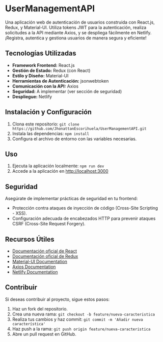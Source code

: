 # UserManagementAPI

Una aplicación web de autenticación de usuarios construida con React.js, Redux, y Material-UI. Utiliza tokens JWT para la autenticación, realiza solicitudes a la API mediante Axios, y se despliega fácilmente en Netlify. ¡Registra, autentica y gestiona usuarios de manera segura y eficiente!

## Tecnologías Utilizadas

- **Framework Frontend:** React.js
- **Gestión de Estado:** Redux (con React)
- **Estilo y Diseño:** Material-UI
- **Herramientas de Autenticación:** jsonwebtoken
- **Comunicación con la API:** Axios
- **Seguridad:** A implementar (ver sección de seguridad)
- **Despliegue:** Netlify

## Instalación y Configuración

1. Clona este repositorio: `git clone https://github.com/JhonattanEscorihuela/UserManagementAPI.git`
2. Instala las dependencias: `npm install`
3. Configura el archivo de entorno con las variables necesarias.

## Uso

1. Ejecuta la aplicación localmente: `npm run dev`
2. Accede a la aplicación en [http://localhost:3000](http://localhost:3000)

## Seguridad

Asegúrate de implementar prácticas de seguridad en tu frontend:

- Protección contra ataques de inyección de código (Cross-Site Scripting - XSS).
- Configuración adecuada de encabezados HTTP para prevenir ataques CSRF (Cross-Site Request Forgery).

## Recursos Útiles

- [Documentación oficial de React](https://reactjs.org/)
- [Documentación oficial de Redux](https://redux.js.org/)
- [Material-UI Documentation](https://material-ui.com/)
- [Axios Documentation](https://axios-http.com/docs/intro)
- [Netlify Documentation](https://docs.netlify.com/)

## Contribuir

Si deseas contribuir al proyecto, sigue estos pasos:

1. Haz un fork del repositorio.
2. Crea una nueva rama: `git checkout -b feature/nueva-caracteristica`
3. Realiza tus cambios y haz commit: `git commit -m 'Añadir nueva característica'`
4. Haz push a la rama: `git push origin feature/nueva-caracteristica`
5. Abre un pull request en GitHub.



